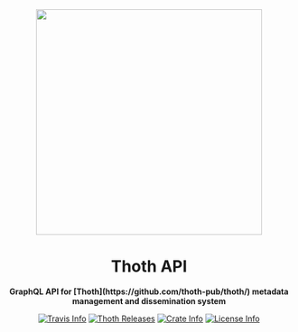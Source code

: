 <div align="center">
  <img src="https://www.openbookpublishers.com/shopimages/thoth-logo.png" height="400" />

  <h1>Thoth API</h1>

  <p>
    <strong>GraphQL API for [Thoth](https://github.com/thoth-pub/thoth/) metadata management and dissemination system</strong>
  </p>

  <p>
    <a href="https://travis-ci.com/openbookpublishers/thoth"><img alt="Travis Info" src="https://travis-ci.com/openbookpublishers/thoth.svg?branch=master"/></a>
    <a href="https://github.com/thoth-pub/thoth/releases"><img alt="Thoth Releases" src="https://img.shields.io/github/release/thoth-pub/thoth.svg?colorB=58839b&maxAge=86400"/></a>
    <a href="https://crates.io/crates/thoth-api"><img alt="Crate Info" src="https://img.shields.io/crates/v/thoth-api.svg?maxAge=86400"/></a>
    <a href="https://github.com/thoth-pub/thoth/blob/master/LICENSE"><img alt="License Info" src="https://img.shields.io/github/license/thoth-pub/thoth.svg?colorB=blue"/></a>
  </p>
</div>

